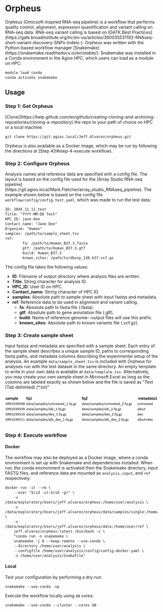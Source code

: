 <h1>Orpheus</h1>
Orpheus (Omicsoft-inspired RNA-seq pipeline) is a workflow that performs 
quality control, alignment, expression quantification and variant calling on 
RNA-seq data. RNA-seq variant calling is based on 
[GATK Best Practices](https://gatk.broadinstitute.org/hc/en-us/articles/360035531192-RNAseq-short-variant-discovery-SNPs-Indels-). 
Orpheus was written with the Python-based workflow manager 
[Snakemake](https://snakemake.readthedocs.io/en/stable/). Snakemake was 
installed in a Conda environment in the Agios HPC, which users can load as a 
module on HPC:

```
module load conda
conda activate snakemake
```

<h2>Usage</h2>
<h3>Step 1: Get Orpheus</h3>
[Clone](https://help.github.com/en/github/creating-cloning-and-archiving-repositories/cloning-a-repository)
the repo to your path of choice on HPC or a local machine:

```
git clone https://git.agios.local/Jeff.Alvarez/orpheus.git
```

Orpheus is also available as a Docker image, which may be run by following the 
directions at [Step 4](#step-4-execute workflow).

<h3>Step 2: Configure Orpheus</h3>
Analysis names and reference data are specified with a config file. The layout 
is based on the config file used for the 
[Array Studio RNA-seq pipeline](https://git.agios.local/Mark.Fletcher/array_studio_RNAseq_pipeline).
The example shown below is based on the config file 
<code>workflow/config/config.test.yaml</code>, which was made to run the test
data:

```
ID: 20XX_11_11_test
Title: "YYYY-MM-DD Test"
HPC_ID: jane.doe
Contact_name: "Jane Doe"
Organism: "Human"
samples: /path/to/sample_sheet.tsv
ref:
        fa: /path/to/Human_B37.3.fasta
        gtf: /path/to/Human_B37.3.gtf
        build: Human_B37.3
        known_sites: /path/to/dbsnp_138.b37.vcf.gz
```
The config file takes the following values:
* <b>ID</b>: Filename of output directory where analysis files are written.
* <b>Title</b>: String character for analysis ID.
* <b>HPC_ID</b>: User ID on HPC.
* <b>Contact_name</b>: String character of HPC ID.
* <b>samples</b>: Absolute path to sample sheet with input fastqs and metadata.
* <b>ref</b>: Reference data to be used in alignment and variant calling.
     - <b>fa</b>: Absolute path to fasta file (.fasta).
     - <b>gtf</b>: Absolute path to gene annotation file (.gtf).
     - <b>build</b>: Name of reference genome--output files will use this prefix.
     - <b>known_sites</b>: Absolute path to known variants file (.vcf.gz).

<h3>Step 3: Create sample sheet</h3>
Input fastqs and metadata are specified with a sample sheet. Each entry of the
sample sheet describes a unique sample ID, paths to corresponding fastq paths,
and metadata columns describing the experimental setup of the analysis. An 
example <code>data/sample_sheet.tsv</code> is included with Orpheus for analyses
run with the test dataset in the same directory. An empty template to write
in your own data is available at <code>data/template.tsv</code>. Alternatively,
you may create your own sample sheet in Microsoft Excel as long as the columns
are labeled exactly as shown below and the file is saved as "Text (Tab
delimited) (*.txt)"

![alt text](img/example_sample_sheet.png)

<h3>Step 4: Execute workflow</h3>
<h4>Docker</h4>
The workflow may also be deployed as a Docker image, where a conda environment
is set up with Snakemake and dependencies installed. When run, the conda
environment is activated then the Snakemake directory, input FASTQ files,
and reference data are mounted as <code>analysis</code>, <code>input</code>, and <code>ref</code> respectively:

```
docker run -it --rm \
    --user "$(id -u):$(id -g)" \
    -v /data/exploratory/Users/jeff.alvarez/orpheus:/home/user/analysis \
    -v /data/exploratory/Users/jeff.alvarez/orpheus/data/samples/single:/home/user/input \
    -v /data/exploratory/Users/jeff.alvarez/orpheus/data:/home/user/ref \
    jeff.alvarez/orpheus:latest /bin/bash -c \
    "conda run -n snakemake \
    snakemake -j 8 --keep-remote --use-conda \
    --directory /home/user/analysis \
    --configfile /home/user/analysis/config/config.docker.yaml \
    -s /home/user/analysis/Snakefile"
```

<h4>Local</h4>
Test your configuration by performing a dry-run:

```
snakemake --use-conda -np
```

Execute the workflow locally using <code>$N</code> cores:

```
snakemake --use-conda --cluster --cores $N
```
